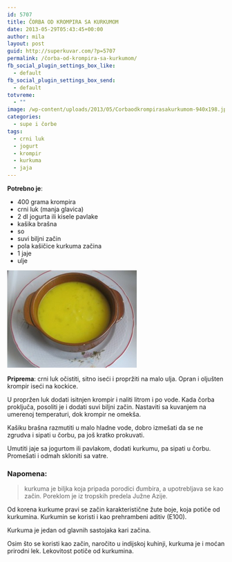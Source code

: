 ```yaml
---
id: 5707
title: ČORBA OD KROMPIRA SA KURKUMOM
date: 2013-05-29T05:43:45+00:00
author: mila
layout: post
guid: http://superkuvar.com/?p=5707
permalink: /čorba-od-krompira-sa-kurkumom/
fb_social_plugin_settings_box_like:
  - default
fb_social_plugin_settings_box_send:
  - default
totvreme:
  - ""
image: /wp-content/uploads/2013/05/Corbaodkrompirasakurkumom-940x198.jpg
categories:
  - supe i čorbe
tags:
  - crni luk
  - jogurt
  - krompir
  - kurkuma
  - jaja
---
```

**Potrebno je**:

  * 400 grama krompira
  * crni luk (manja glavica)
  * 2 dl jogurta ili kisele pavlake
  * kašika brašna
  * so
  * suvi biljni začin
  * pola kašičice kurkuma začina
  * 1 jaje
  * ulje

<img class="alignnone size-medium wp-image-5708" src="/wp-content/uploads/2013/05/Corbaodkrompirasakurkumom-300x225.jpg" alt="Corbaodkrompirasakurkumom" width="300" height="225" /> 

**Priprema**: crni luk očistiti, sitno iseći i propržiti na malo ulja. Opran i oljušten krompir iseći na kockice.

U propržen luk dodati isitnjen krompir i naliti litrom i po vode. Kada čorba proključa, posoliti je i dodati suvi biljni začin. Nastaviti sa kuvanjem na umerenoj temperaturi, dok krompir ne omekša.

Kašiku brašna razmutiti u malo hladne vode, dobro izmešati da se ne zgrudva i sipati u čorbu, pa još kratko prokuvati.

Umutiti jaje sa jogurtom ili pavlakom, dodati kurkumu, pa sipati u čorbu. Promešati i odmah skloniti sa vatre.

### Napomena:
> kurkuma je biljka koja pripada porodici đumbira, a upotrebljava se kao začin. Poreklom je iz tropskih predela Južne Azije.

Od korena kurkume pravi se začin karakteristične žute boje, koja potiče od kurkumina. Kurkumin se koristi i kao prehrambeni aditiv (E100).

Kurkuma je jedan od glavnih sastojaka kari začina.

Osim što se koristi kao začin, naročito u indijskoj kuhinji, kurkuma je i moćan prirodni lek. Lekovitost potiče od kurkumina.